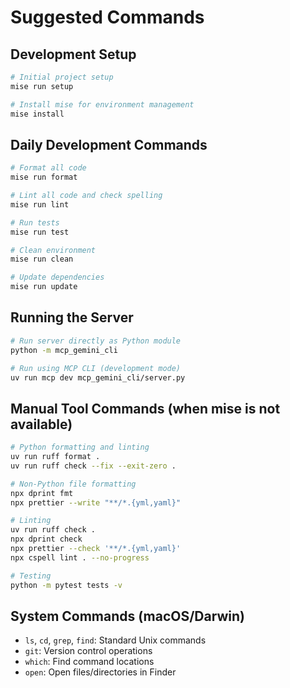 # Suggested Commands

## Development Setup

```bash
# Initial project setup
mise run setup

# Install mise for environment management
mise install
```

## Daily Development Commands

```bash
# Format all code
mise run format

# Lint all code and check spelling
mise run lint

# Run tests
mise run test

# Clean environment
mise run clean

# Update dependencies
mise run update
```

## Running the Server

```bash
# Run server directly as Python module
python -m mcp_gemini_cli

# Run using MCP CLI (development mode)
uv run mcp dev mcp_gemini_cli/server.py
```

## Manual Tool Commands (when mise is not available)

```bash
# Python formatting and linting
uv run ruff format .
uv run ruff check --fix --exit-zero .

# Non-Python file formatting
npx dprint fmt
npx prettier --write "**/*.{yml,yaml}"

# Linting
uv run ruff check .
npx dprint check
npx prettier --check '**/*.{yml,yaml}'
npx cspell lint . --no-progress

# Testing
python -m pytest tests -v
```

## System Commands (macOS/Darwin)

- `ls`, `cd`, `grep`, `find`: Standard Unix commands
- `git`: Version control operations
- `which`: Find command locations
- `open`: Open files/directories in Finder
